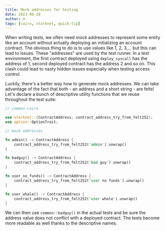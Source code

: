 ```yaml
---
title: Mock addresses for testing
date: 2023-06-28
author: m
tags: [cairo, starknet, quick-tip]
---
```


When writing tests, we often need mock addresses to represent some entity like an account without actually deploying an initializing an account contract. The obvious thing to do is to use values like 1, 2, 3,... but this can lead to issues. These "addresses" are used by the test runner. In a test environment, the first contract deployed using `deploy_syscall` has the address of 1, second deployed contract has the address 2 and so on. This clash could lead to nasty hidden issues especially when testing access control.

Luckily, there's a better way how to generate mock addresses. We can take advantage of the fact that both - an address and a short string - are felts! Let's declare a bunch of descriptive utility functions that we reuse throughout the test suite:

```rust
// common.cairo

use starknet::{ContractAddress, contract_address_try_from_felt252};
use option::OptionTrait;

// mock addresses

fn admin() -> ContractAddress {
    contract_address_try_from_felt252('admin').unwrap()
}

fn badguy() -> ContractAddress {
    contract_address_try_from_felt252('bad guy').unwrap()
}

fn user_no_funds() -> ContractAddress {
    contract_address_try_from_felt252('user no funds').unwrap()
}

fn user_whale() -> ContractAddress {
    contract_address_try_from_felt252('user whale').unwrap()
}
```

We can then use `common::badguy()` in the actual tests and be sure the address value does not conflict with a deployed contract. The tests become more readable as well thanks to the descriptive names.
